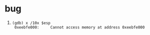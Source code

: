 # bug

1. ```
   (gdb) x /10x $esp
    0xeebfe000:     Cannot access memory at address 0xeebfe000
    ```